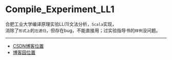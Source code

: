 # Compile_Experiment_LL1
合肥工业大学编译原理实验LL(1)文法分析，``Scala``实现，<br>消除了``形式上``的``左递归``，但存在bug，不能直接用；过实验指导书的``样例``没问题。
****
* [CSDN博客位置](https://blog.csdn.net/u25th_engineer/article/details/102643982)
* [博客园位置](https://www.cnblogs.com/25th-engineer/p/11707006.html)
